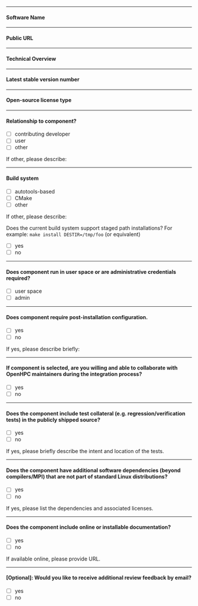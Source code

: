 <!---
Instructions: Please include the software name being requested in the Issue Title
above.  Then, please provide requested information for each of the sections below.
All sections are required unless marked as (Optional).

Notes:

(1) Each section begins with "### SectionName" syntax.
(2) For sections that include pre-defined checkboxes, [ ], please indicate your
    choice via [x] syntax.
(3) Text enclosed in <!-- comment -> syntax provides additional information for
    certain sections and will not be shown on the resulting issue after submission.
-->

---
#### Software Name

---
#### Public URL

---
#### Technical Overview
<!---
Please provide a brief summary of the component and indicate whether it
provides complimentary functionality to existing OpenHPC components or
introduces new functionality.
-->

---
#### Latest stable version number

---
#### Open-source license type

---
#### Relationship to component?
- [ ] contributing developer
- [ ] user
- [ ] other

If other, please describe:

---
#### Build system
- [ ] autotools-based
- [ ] CMake
- [ ] other

If other, please describe:

Does the current build system support staged path installations?
For example: ```make install DESTIR=/tmp/foo``` (or equivalent)

- [ ] yes
- [ ] no

---
#### Does component run in user space or are administrative credentials required?
- [ ] user space
- [ ] admin

---
#### Does component require post-installation configuration.

- [ ] yes
- [ ] no

If yes, please describe briefly:

---
#### If component is selected, are you willing and able to collaborate with OpenHPC maintainers during the integration process?
- [ ] yes
- [ ] no

---
#### Does the component include test collateral (e.g. regression/verification tests) in the publicly shipped source?
- [ ] yes
- [ ] no

If yes, please briefly describe the intent and location of the tests.

---
#### Does the component have additional software dependencies (beyond compilers/MPI) that are not part of standard Linux distributions?
- [ ] yes
- [ ] no

If yes, please list the dependencies and associated licenses.

---
#### Does the component include online or installable documentation?
- [ ] yes
- [ ] no

If available online, please provide URL.

---
#### [Optional]: Would you like to receive additional review feedback by email?

<!---
Results from the review process will be posted to corresponding GitHub issue
when available.  If you would like to optionally receive additional private
feedback, please check the yes box below and send an email to
submissions@lists.openhpc.community with the corresponding Github Issue #
created for your submission.
--> 

- [ ] yes
- [ ] no
